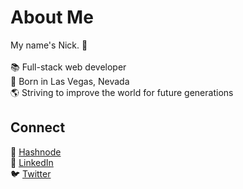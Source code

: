 # About Me
My name's Nick. 👋<br><br>
📚 Full-stack web developer<br>
🎰 Born in Las Vegas, Nevada<br>
🌎 Striving to improve the world for future generations<br>

## Connect
📝 [Hashnode](https://hashnode.com/@nickolive)<br>
🏢 [LinkedIn](https://www.linkedin.com/in/nicholas-oliveira-066948219/)<br>
🐦 [Twitter](https://twitter.com/njo_lv)

